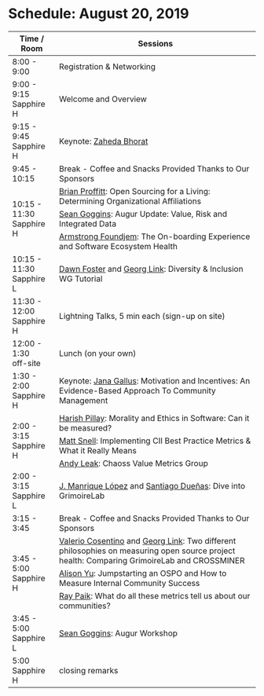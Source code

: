 # Schedule: August 20, 2019
<div>
<table font size="-1">
<thead><tr><th>Time / Room</th><th>Sessions</th></tr></thead><tbody>
 <tr><td>8:00 - 9:00</td><td>Registration & Networking</td></tr>
 <tr><td>9:00 - 9:15<br>Sapphire H</td><td>Welcome and Overview </td></tr>
 <tr><td>9:15 - 9:45<br>Sapphire H</td><td>Keynote: <a href="#user-content-zaheda-bhorat">Zaheda Bhorat</a></td></tr>
 <tr><td>9:45 - 10:15 </td><td>Break - Coffee and Snacks Provided Thanks to Our Sponsors</td></tr>
 <tr><td rowspan=3>10:15 - 11:30<br>Sapphire H</td><td><a href="#user-content-brian-proffitt">Brian Proffitt</a>: Open Sourcing for a Living: Determining Organizational Affiliations</td></tr>
 <tr><td><a href="#user-content-sean-goggins">Sean Goggins</a>: Augur Update: Value, Risk and Integrated Data</td></tr>
 <tr><td><a href="#user-content-armstrong-foundjem">Armstrong Foundjem</a>: The On-boarding Experience and Software Ecosystem Health</td></tr>
  <tr><td>10:15 - 11:30<br>Sapphire L</td><td><a href="#user-content-dawn-foster">Dawn Foster</a> and <a href="#user-content-georg-link">Georg Link</a>: Diversity & Inclusion WG Tutorial</td></tr>
 <tr><td>11:30 - 12:00<br>Sapphire H</td><td>Lightning Talks, 5 min each (sign-up on site)</td></tr>
 <tr><td>12:00 - 1:30<br>off-site</td><td>Lunch (on your own)</td></tr>
 <tr><td>1:30 - 2:00<br>Sapphire H</td><td>Keynote: <a href="#user-content-jana-gallus">Jana Gallus</a>: Motivation and Incentives: An Evidence-Based Approach To Community Management</td></tr>
 <tr><td rowspan=3>2:00 - 3:15<br>Sapphire H</td><td><a href="#user-content-harish-pillay">Harish Pillay</a>: Morality and Ethics in Software: Can it be measured?</td></tr>
 <tr><td><a href="#user-content-matt-snell">Matt Snell</a>: Implementing CII Best Practice Metrics & What it Really Means</td></tr>
 <tr><td><a href="#user-content-andy-leak">Andy Leak</a>: Chaoss Value Metrics Group</td></tr>
  <tr><td>2:00 - 3:15<br>Sapphire L</td><td><a href="#user-content-j-manrique-lopez">J. Manrique López</a> and <a href="#user-content-santiago-dueñas">Santiago Dueñas</a>: Dive into GrimoireLab</td></tr>
 <tr><td>3:15 - 3:45</td><td>Break - Coffee and Snacks Provided Thanks to Our Sponsors</td></tr>
 <tr><td rowspan=3>3:45 - 5:00<br>Sapphire H</td><td><a href="#user-content-valerio-cosentino">Valerio Cosentino</a> and <a href="#user-content-georg-link">Georg Link</a>: Two different philosophies on measuring open source project health: Comparing GrimoireLab and CROSSMINER</td></tr>
 <tr><td><a href="#user-content-alison-yu">Alison Yu</a>: Jumpstarting an OSPO and How to Measure Internal Community Success</td></tr>
 <tr><td><a href="#user-content-ray-paik">Ray Paik</a>: What do all these metrics tell us about our communities?</tr>
 <tr><td>3:45 - 5:00<br>Sapphire L</td><td><a href="#user-content-sean-goggins">Sean Goggins</a>: Augur Workshop</td></tr>
 <tr><td>5:00<br>Sapphire H</td><td>closing remarks</td></tr>
</tbody></table>
</div>
